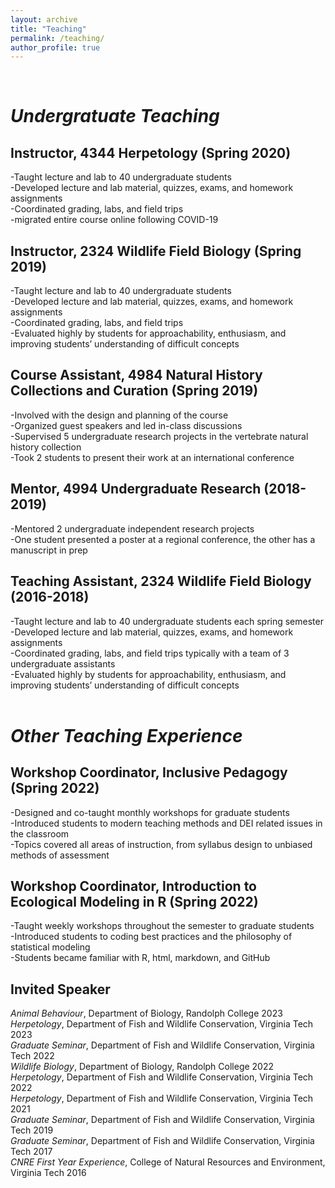 ```yaml
---
layout: archive
title: "Teaching"
permalink: /teaching/
author_profile: true
---
```


<br />

# _Undergratuate Teaching_

## Instructor, 4344 Herpetology (Spring 2020)

-Taught lecture and lab to 40 undergraduate students\
-Developed lecture and lab material, quizzes, exams, and homework assignments\
-Coordinated grading, labs, and field trips\
-migrated entire course online following COVID-19


## Instructor, 2324 Wildlife Field Biology (Spring 2019)

-Taught lecture and lab to 40 undergraduate students\
-Developed lecture and lab material, quizzes, exams, and homework assignments\
-Coordinated grading, labs, and field trips\
-Evaluated highly by students for approachability, enthusiasm, and improving students’ understanding of difficult concepts


## Course Assistant, 4984 Natural History Collections and Curation (Spring 2019)

-Involved with the design and planning of the course\
-Organized guest speakers and led in-class discussions\
-Supervised 5 undergraduate research projects in the vertebrate natural history collection\
-Took 2 students to present their work at an international conference


## Mentor, 4994 Undergraduate Research (2018-2019)

-Mentored 2 undergraduate independent research projects\
-One student presented a poster at a regional conference, the other has a manuscript in prep


## Teaching Assistant, 2324 Wildlife Field Biology (2016-2018)

-Taught lecture and lab to 40 undergraduate students each spring semester\
-Developed lecture and lab material, quizzes, exams, and homework assignments\
-Coordinated grading, labs, and field trips typically with a team of 3 undergraduate assistants\
-Evaluated highly by students for approachability, enthusiasm, and improving students’ understanding of difficult concepts
<br />
<br />

# _Other Teaching Experience_

## Workshop Coordinator, Inclusive Pedagogy (Spring 2022)

-Designed and co-taught monthly workshops for graduate students\
-Introduced students to modern teaching methods and DEI related issues in the classroom\
-Topics covered all areas of instruction, from syllabus design to unbiased methods of assessment

## Workshop Coordinator, Introduction to Ecological Modeling in R (Spring 2022)

-Taught weekly workshops throughout the semester to graduate students\
-Introduced students to coding best practices and the philosophy of statistical modeling\
-Students became familiar with R, html, markdown, and GitHub

## Invited Speaker

_Animal Behaviour_, Department of Biology, Randolph College 2023\
_Herpetology_, Department of Fish and Wildlife Conservation, Virginia Tech 2023\
_Graduate Seminar_, Department of Fish and Wildlife Conservation, Virginia Tech 2022\
_Wildlife Biology_, Department of Biology, Randolph College 2022\
_Herpetology_, Department of Fish and Wildlife Conservation, Virginia Tech 2022\
_Herpetology_, Department of Fish and Wildlife Conservation, Virginia Tech 2021\
_Graduate Seminar_, Department of Fish and Wildlife Conservation, Virginia Tech 2019\
_Graduate Seminar_, Department of Fish and Wildlife Conservation, Virginia Tech 2017\
_CNRE First Year Experience_, College of Natural Resources and Environment, Virginia Tech 2016
